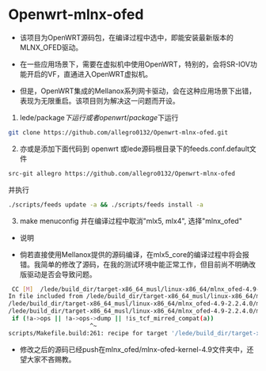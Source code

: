 # Openwrt-mlnx-ofed

* 该项目为OpenWRT源码包，在编译过程中选中，即能安装最新版本的MLNX_OFED驱动。

* 在一些应用场景下，需要在虚拟机中使用OpenWRT，特别的，会将SR-IOV功能开启的VF，直通进入OpenWRT虚拟机。
* 但是，OpenWRT集成的Mellanox系列网卡驱动，会在这种应用场景下出错，表现为无限重启。该项目则为解决这一问题而开设。

 1. lede/package$下运行 或者openwrt/package$下运行


```bash
git clone https://github.com/allegro0132/Openwrt-mlnx-ofed.git
```

 2. 亦或是添加下面代码到 openwrt 或lede源码根目录下的feeds.conf.default文件
 
```bash
src-git allegro https://github.com/allegro0132/Openwrt-mlnx-ofed
```
并执行
```bash
./scripts/feeds update -a && ./scripts/feeds install -a
```

 3. make menuconfig 并在编译过程中取消"mlx5, mlx4", 选择"mlnx_ofed"
 
 * 说明
 - 倘若直接使用Mellanox提供的源码编译，在mlx5_core的编译过程中将会报错。我简单的修改了源码，在我的测试环境中能正常工作，但目前尚不明确改版驱动是否会导致问题。
 ```bash
  CC [M]  /lede/build_dir/target-x86_64_musl/linux-x86_64/mlnx_ofed-4.9-2.2.4.0/mlnx-ofed-kernel-4.9/drivers/net/ethernet/mellanox/mlx5/core/en_tc.o
In file included from /lede/build_dir/target-x86_64_musl/linux-x86_64/mlnx_ofed-4.9-2.2.4.0/mlnx-ofed-kernel-4.9/drivers/net/ethernet/mellanox/mlx5/core/en_tc.c:50:
/lede/build_dir/target-x86_64_musl/linux-x86_64/mlnx_ofed-4.9-2.2.4.0/mlnx-ofed-kernel-4.9/include/net/tc_act/tc_mirred.h: In function 'to_mirred_compat':
/lede/build_dir/target-x86_64_musl/linux-x86_64/mlnx_ofed-4.9-2.2.4.0/mlnx-ofed-kernel-4.9/include/net/tc_act/tc_mirred.h:51:24: error: dereferencing pointer to incomplete type 'const struct tc_action_ops'
  if (!a->ops || !a->ops->dump || !is_tcf_mirred_compat(a))
                        ^~
scripts/Makefile.build:261: recipe for target '/lede/build_dir/target-x86_64_musl/linux-x86_64/mlnx_ofed-4.9-2.2.4.0/mlnx-ofed-kernel-4.9/drivers/net/ethernet/mellanox/mlx5/core/en_tc.o' failed
```
- 修改之后的源码已经push在mlnx_ofed/mlnx-ofed-kernel-4.9文件夹中，还望大家不吝赐教。
